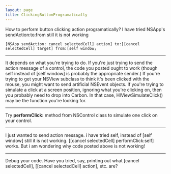 ```yaml
---
layout: page
title: ClickingButtonProgramatically
---
```




How to perform button clicking action programatically? I have tried NSApp's sendAction:to:from still it is not working
    
	[NSApp sendAction: cancel selectedCell] action] to:[[cancel selectedCell] target] from:[self window;


----

It depends on what you're trying to do. If you're just trying to send the action message of a control, the code you posted ought to work (though self instead of [self window] is probably the appropriate sender.) If you're trying to get your NSView subclass to think it's been clicked with the mouse, you might want to send artificial NSEvent objects. If you're trying to simulate a click at a screen position, ignoring what you're clicking on, then you probably need to drop into Carbon. In that case, HIViewSimulateClick() may be the function you're looking for.

----
Try **performClick:** method from NSControl class to simulate one click on your control.

----
I just wanted to send action message. i have tried self, instead of [self window] still it is not working. [[cancel selectedCell] performClick:self] works. But i am wondering why code posted above is not working! 

----
Debug your code. Have you tried, say, printing out what     [cancel selectedCell],     [[cancel selectedCell] action], etc. are?

